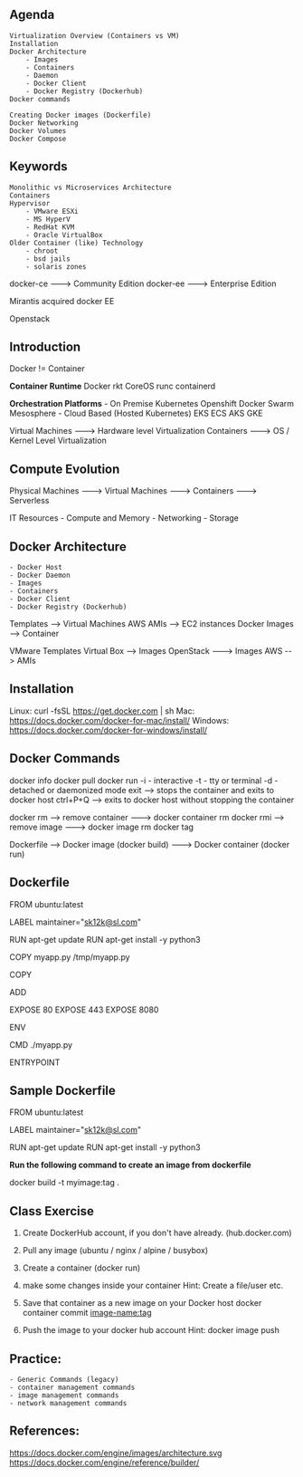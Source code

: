 

## Agenda

    Virtualization Overview (Containers vs VM)
    Installation
    Docker Architecture
        - Images
        - Containers
        - Daemon
        - Docker Client
        - Docker Registry (Dockerhub)
    Docker commands
    
    Creating Docker images (Dockerfile)
    Docker Networking
    Docker Volumes
    Docker Compose


## Keywords
    Monolithic vs Microservices Architecture
    Containers
    Hypervisor
        - VMware ESXi
        - MS HyperV 
        - RedHat KVM
        - Oracle VirtualBox
    Older Container (like) Technology
        - chroot
        - bsd jails
        - solaris zones

docker-ce   ---> Community Edition
docker-ee   ---> Enterprise Edition

Mirantis acquired docker EE

Openstack


## Introduction

Docker != Container

**Container Runtime**
    Docker
    rkt
    CoreOS
    runc
    containerd

**Orchestration Platforms**
    - On Premise
        Kubernetes
        Openshift
        Docker Swarm
        Mesosphere
    - Cloud Based (Hosted Kubernetes)
        EKS
        ECS
        AKS
        GKE

Virtual Machines    ---> Hardware level Virtualization
Containers          ---> OS / Kernel Level Virtualization

## Compute Evolution

Physical Machines ---> Virtual Machines ---> Containers ---> Serverless

IT Resources
    - Compute and Memory
    - Networking
    - Storage

## Docker Architecture
    - Docker Host
    - Docker Daemon
    - Images
    - Containers
    - Docker Client
    - Docker Registry (Dockerhub)
        

Templates --> Virtual Machines 
AWS AMIs --> EC2 instances
Docker Images --> Container


VMware Templates
Virtual Box --> Images
OpenStack ---> Images
AWS --> AMIs


## Installation

Linux:
curl -fsSL https://get.docker.com | sh
Mac:
https://docs.docker.com/docker-for-mac/install/
Windows:
https://docs.docker.com/docker-for-windows/install/


## Docker Commands
docker info
docker pull
docker run
        -i - interactive
        -t - tty or terminal
        -d - detached or daemonized mode
exit --> stops the container and exits to docker host
ctrl+P+Q --> exits to docker host without stopping the container

docker rm  --> remove container ---> docker container rm
docker rmi --> remove image ---> docker image rm
docker tag


Dockerfile --> Docker image (docker build) ---> Docker container (docker run)

## Dockerfile

FROM ubuntu:latest

LABEL maintainer="sk12k@sl.com"

RUN apt-get update
RUN apt-get install -y python3

COPY myapp.py /tmp/myapp.py

COPY <source> <destination>

ADD <source> <destination> 

EXPOSE 80
EXPOSE 443
EXPOSE 8080

ENV

CMD ./myapp.py

ENTRYPOINT

## Sample Dockerfile

FROM ubuntu:latest

LABEL maintainer="sk12k@sl.com"

RUN apt-get update
RUN apt-get install -y python3

**Run the following command to create an image from dockerfile**

docker build -t myimage:tag .


## Class Exercise

1. Create DockerHub account, if you don't have already. (hub.docker.com)

2. Pull any image (ubuntu / nginx / alpine / busybox)

3. Create a container (docker run)

4. make some changes inside your container
Hint: Create a file/user etc.

5. Save that container as a new image on your Docker host
docker container commit <container-id> <image-name:tag>

6. Push the image to your docker hub account
Hint: docker image push





## Practice:
    - Generic Commands (legacy)
    - container management commands
    - image management commands
    - network management commands





## References:
https://docs.docker.com/engine/images/architecture.svg
https://docs.docker.com/engine/reference/builder/
